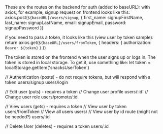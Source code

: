 These are the routes on the backend for auth (added to baseURL):
with axios, for example, signup request on frontend looks like this: 
axios.post(`${baseURL}/users/signup`, { first_name: signupFirstName, last_name: signupLastName, email: signupEmail, password: signupPassword })

if you need to pass a token, it looks like this (view user by token sample):
return axios.get(`${baseURL}/users/fromToken`, { headers: { authorization: `Bearer ${token}` } })

The token is stored on the frontend when the user signs up or logs in. The token is stored in local storage. To get it, use something like:
let token = localStorage.getItem('snacksUserToken')

// Authentication (posts) - do not require tokens, but will respond with a token
users/signup
users/login

// Edit user (puts) - requires a token
// Change user profile
users/:id'
// Change user role
users/promote/:id

// View users (gets) - requires a token
// View user by token
users/fromToken
// View all users
users/
// View user by id route (might not be needed?)
users/:id

// Delete User (deletes) - requires a token
users/:id


